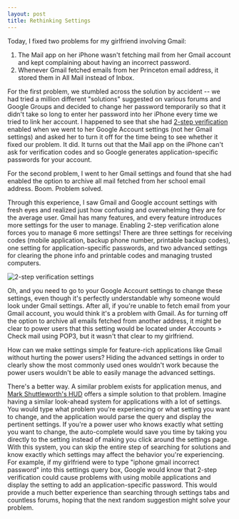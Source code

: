 ```yaml
---
layout: post
title: Rethinking Settings
---
```


Today, I fixed two problems for my girlfriend involving Gmail:

1. The Mail app on her iPhone wasn't fetching mail from her Gmail
account and kept complaining about having an incorrect password.
2. Whenever Gmail fetched emails from her Princeton email address, it
stored them in All Mail instead of Inbox.

For the first problem, we stumbled across the solution by accident --
we had tried a million different "solutions" suggested on various
forums and Google Groups and decided to change her password
temporarily so that it didn't take so long to enter her password into
her iPhone every time we tried to link her account. I happened to see
that she had
[2-step verification](http://googleblog.blogspot.com/2011/02/advanced-sign-in-security-for-your.html)
enabled when we went to her Google Account settings (not her Gmail
settings) and asked her to turn it off for the time being to see
whether it fixed our problem. It did. It turns out that the Mail app
on the iPhone can't ask for verification codes and so Google generates
application-specific passwords for your account.

For the second problem, I went to her Gmail settings and found that
she had enabled the option to archive all mail fetched from her school
email address. Boom. Problem solved.

Through this experience, I saw Gmail and Google account settings with
fresh eyes and realized just how confusing and overwhelming they are
for the average user. Gmail has many features, and every feature
introduces more settings for the user to manage. Enabling 2-step
verification alone forces you to manage 6 more settings! There are
three settings for receiving codes (mobile application, backup phone
number, printable backup codes), one setting for application-specific
passwords, and two advanced settings for clearing the phone info and
printable codes and managing trusted computers.

![2-step verification settings](http://i.imgur.com/p7UES.png?1)

Oh, and you need to go to your Google Account settings to change these
settings, even though it's perfectly understandable why someone would
look under Gmail settings. After all, if you're unable to fetch email
from your Gmail account, you would think it's a problem with Gmail. As
for turning off the option to archive all emails fetched from another
address, it might be clear to power users that this setting would be
located under Accounts > Check mail using POP3, but it wasn't that
clear to my girlfriend.

How can we make settings simple for feature-rich applications like
Gmail without hurting the power users? Hiding the advanced settings in
order to clearly show the most commonly used ones wouldn't work
because the power users wouldn't be able to easily manage the advanced
settings.

There's a better way. A similar problem exists for application menus,
and
[Mark Shuttleworth's HUD](http://www.markshuttleworth.com/archives/939)
offers a simple solution to that problem. Imagine having a similar
look-ahead system for applications with a lot of settings. You would
type what problem you're experiencing or what setting you want to
change, and the application would parse the query and display the
pertinent settings. If you're a power user who knows exactly what
setting you want to change, the auto-complete would save you time by
taking you directly to the setting instead of making you click around
the settings page. With this system, you can skip the entire step of
searching for solutions and know exactly which settings may affect the
behavior you're experiencing. For example, if my girlfriend were to
type "iphone gmail incorrect password" into this settings query box,
Google would know that 2-step verification could cause problems with
using mobile applications and display the setting to add an
application-specific password. This would provide a much better
experience than searching through settings tabs and countless forums,
hoping that the next random suggestion might solve your problem.
